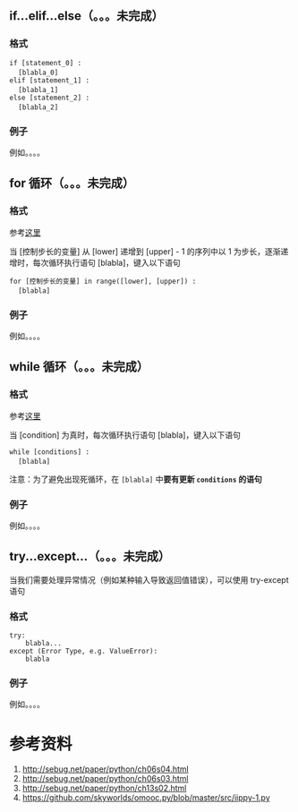 ## if...elif...else（。。。未完成） ##

### 格式 ###

`if [statement_0] :`  
&nbsp;&nbsp;&nbsp;&nbsp;`[blabla_0]`  
`elif [statement_1] :`  
&nbsp;&nbsp;&nbsp;&nbsp;`[blabla_1]`  
`else [statement_2] :`  
&nbsp;&nbsp;&nbsp;&nbsp;`[blabla_2]`

### 例子 ###

例如。。。。


## for 循环（。。。未完成） ##

### 格式 ###

参考[这里](http://sebug.net/paper/python/ch06s04.html)

当 [控制步长的变量] 从 [lower] 递增到 [upper] - 1 的序列中以 1 为步长，逐渐递增时，每次循环执行语句 [blabla]，键入以下语句

`for [控制步长的变量] in range([lower], [upper]) :`  
&nbsp;&nbsp;&nbsp;&nbsp;`[blabla]`  

### 例子 ###

例如。。。。

## while 循环（。。。未完成） ##

### 格式 ###

参考[这里](http://sebug.net/paper/python/ch06s03.html)

当 [condition] 为真时，每次循环执行语句 [blabla]，键入以下语句

`while [conditions] :`  
&nbsp;&nbsp;&nbsp;&nbsp;`[blabla]`  

注意：为了避免出现死循环，在 `[blabla]` 中**要有更新 `conditions` 的语句**

### 例子 ###

例如。。。。

## try...except...（。。。未完成） ##

当我们需要处理异常情况（例如某种输入导致返回值错误），可以使用 try-except 语句

### 格式 ###

    try:
        blabla...
    except (Error Type, e.g. ValueError):
        blabla

### 例子 ###

例如。。。。

# 参考资料 #

1. http://sebug.net/paper/python/ch06s04.html
2. http://sebug.net/paper/python/ch06s03.html
3. http://sebug.net/paper/python/ch13s02.html
4. https://github.com/skyworlds/omooc.py/blob/master/src/iippy-1.py
